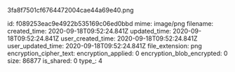 3fa8f7501cf6764472004cae44a69e40.png

id: f089253eac9e4922b535169c06ed0bbd
mime: image/png
filename: 
created_time: 2020-09-18T09:52:24.841Z
updated_time: 2020-09-18T09:52:24.841Z
user_created_time: 2020-09-18T09:52:24.841Z
user_updated_time: 2020-09-18T09:52:24.841Z
file_extension: png
encryption_cipher_text: 
encryption_applied: 0
encryption_blob_encrypted: 0
size: 86877
is_shared: 0
type_: 4